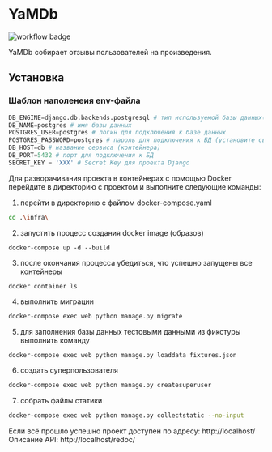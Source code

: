 # YaMDb
![workflow badge](https://github.com/botanikboy/yamdb_final/actions/workflows/yamdb_workflow.yml/badge.svg)

YaMDb собирает отзывы пользователей на произведения.

## Установка

### Шаблон наполенеия env-файла

```python
DB_ENGINE=django.db.backends.postgresql # тип используемой базы данных(в примере postgresql)
DB_NAME=postgres # имя базы данных
POSTGRES_USER=postgres # логин для подключения к базе данных
POSTGRES_PASSWORD=postgres # пароль для подключения к БД (установите свой)
DB_HOST=db # название сервиса (контейнера)
DB_PORT=5432 # порт для подключения к БД
SECRET_KEY = 'XXX' # Secret Key для проекта Django
```
Для разворачивания проекта в контейнерах с помощью Docker перейдите в директорию с проектом и выполните следующие команды:
1. перейти в директорию с файлом docker-compose.yaml
```bash
cd .\infra\
```
2. запустить процесс создания docker image (образов)
```
docker-compose up -d --build
```
3. после окончания процесса убедиться, что успешно запущены все контейнеры
```
docker container ls
```
4. выполнить миграции
```bash
docker-compose exec web python manage.py migrate
```
5. для заполнения базы данных тестовыми данными из фикстуры выполнить команду
```bash
docker-compose exec web python manage.py loaddata fixtures.json
```
6. создать суперпользователя
```bash
docker-compose exec web python manage.py createsuperuser
```
7. собрать файлы статики
```bash
docker-compose exec web python manage.py collectstatic --no-input
```
Если всё прошло успешно проект доступен по адресу:
http://localhost/
Описание API:
http://localhost/redoc/
